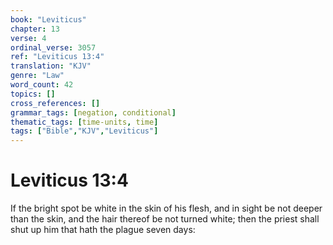 ```yaml
---
book: "Leviticus"
chapter: 13
verse: 4
ordinal_verse: 3057
ref: "Leviticus 13:4"
translation: "KJV"
genre: "Law"
word_count: 42
topics: []
cross_references: []
grammar_tags: [negation, conditional]
thematic_tags: [time-units, time]
tags: ["Bible","KJV","Leviticus"]
---
```


# Leviticus 13:4

If the bright spot be white in the skin of his flesh, and in sight be not deeper than the skin, and the hair thereof be not turned white; then the priest shall shut up him that hath the plague seven days:
